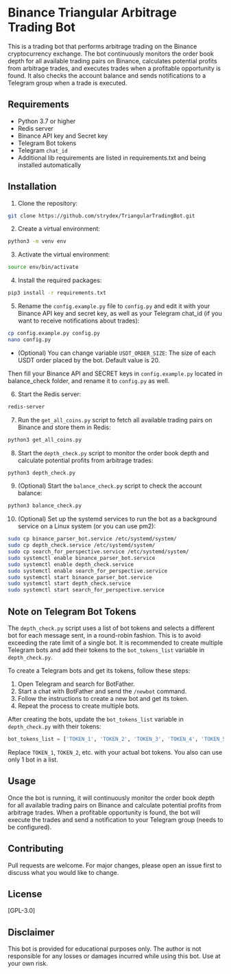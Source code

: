 Binance Triangular Arbitrage Trading Bot
=============================

This is a trading bot that performs arbitrage trading on the Binance cryptocurrency exchange. The bot continuously monitors the order book depth for all available trading pairs on Binance, calculates potential profits from arbitrage trades, and executes trades when a profitable opportunity is found. It also checks the account balance and sends notifications to a Telegram group when a trade is executed.

Requirements
------------

* Python 3.7 or higher
* Redis server
* Binance API key and Secret key
* Telegram Bot tokens
* Telegram `chat_id`
* Additional lib requirements are listed in requirements.txt and being installed automatically

Installation
------------

1. Clone the repository:
```bash
git clone https://github.com/strydex/TriangularTradingBot.git
```
2. Create a virtual environment:
```bash
python3 -m venv env
```
3. Activate the virtual environment:
```bash
source env/bin/activate
```
4. Install the required packages:
```bash
pip3 install -r requirements.txt
```
5. Rename the `config.example.py` file to `config.py` and edit it with your Binance API key and secret key, as well as your Telegram chat_id (if you want to receive notifications about trades):
```bash
cp config.example.py config.py
nano config.py
```
- (Optional) You can change variable `USDT_ORDER_SIZE`: The size of each USDT order placed by the bot. Default value is 20.

Then fill your Binance API and SECRET keys in `config.example.py` located in balance_check folder, and rename it to `config.py` as well.

6. Start the Redis server:
```bash
redis-server
```

7. Run the `get_all_coins.py` script to fetch all available trading pairs on Binance and store them in Redis:
```bash
python3 get_all_coins.py
```
8. Start the `depth_check.py` script to monitor the order book depth and calculate potential profits from arbitrage trades:
```bash
python3 depth_check.py
```
9. (Optional) Start the `balance_check.py` script to check the account balance:
```bash
python3 balance_check.py
```
10. (Optional) Set up the systemd services to run the bot as a background service on a Linux system (or you can use pm2):
```bash
sudo cp binance_parser_bot.service /etc/systemd/system/
sudo cp depth_check.service /etc/systemd/system/
sudo cp search_for_perspective.service /etc/systemd/system/
sudo systemctl enable binance_parser_bot.service
sudo systemctl enable depth_check.service
sudo systemctl enable search_for_perspective.service
sudo systemctl start binance_parser_bot.service
sudo systemctl start depth_check.service
sudo systemctl start search_for_perspective.service
```
Note on Telegram Bot Tokens
--------------------------

The `depth_check.py` script uses a list of bot tokens and selects a different bot for each message sent, in a round-robin fashion. This is to avoid exceeding the rate limit of a single bot. It is recommended to create multiple Telegram bots and add their tokens to the `bot_tokens_list` variable in `depth_check.py`.

To create a Telegram bots and get its tokens, follow these steps:

1. Open Telegram and search for BotFather.
2. Start a chat with BotFather and send the `/newbot` command.
3. Follow the instructions to create a new bot and get its token.
4. Repeat the process to create multiple bots.

After creating the bots, update the `bot_tokens_list` variable in `depth_check.py` with their tokens:
```python
bot_tokens_list = ['TOKEN_1', 'TOKEN_2', 'TOKEN_3', 'TOKEN_4', 'TOKEN_5', 'TOKEN_6', 'TOKEN_7', 'TOKEN_8']
```
Replace `TOKEN_1`, `TOKEN_2`, etc. with your actual bot tokens. You also can use only 1 bot in a list.

Usage
-----

Once the bot is running, it will continuously monitor the order book depth for all available trading pairs on Binance and calculate potential profits from arbitrage trades. When a profitable opportunity is found, the bot will execute the trades and send a notification to your Telegram group (needs to be configured).

Contributing
------------

Pull requests are welcome. For major changes, please open an issue first to discuss what you would like to change.

License
-------

[GPL-3.0]

Disclaimer
----------

This bot is provided for educational purposes only. The author is not responsible for any losses or damages incurred while using this bot. Use at your own risk.
